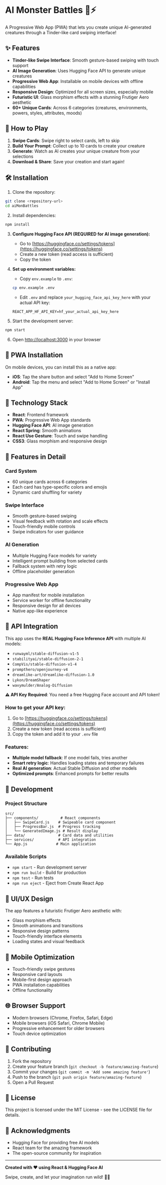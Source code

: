 # AI Monster Battles 🐲⚡

A Progressive Web App (PWA) that lets you create unique AI-generated creatures through a Tinder-like card swiping interface!

## ✨ Features

- **Tinder-like Swipe Interface**: Smooth gesture-based swiping with touch support
- **AI Image Generation**: Uses Hugging Face API to generate unique creatures
- **Progressive Web App**: Installable on mobile devices with offline capabilities
- **Responsive Design**: Optimized for all screen sizes, especially mobile
- **Futuristic UI**: Glass morphism effects with a stunning Frutiger Aero aesthetic
- **60+ Unique Cards**: Across 6 categories (creatures, environments, powers, styles, attributes, moods)

## 🚀 How to Play

1. **Swipe Cards**: Swipe right to select cards, left to skip
2. **Build Your Prompt**: Collect up to 10 cards to create your creature
3. **Generate**: Watch as AI creates your unique creature from your selections
4. **Download & Share**: Save your creation and start again!

## 🛠️ Installation

1. Clone the repository:
```bash
git clone <repository-url>
cd aiMonBattles
```

2. Install dependencies:
```bash
npm install
```

3. **Configure Hugging Face API (REQUIRED for AI image generation):**
   - Go to [https://huggingface.co/settings/tokens](https://huggingface.co/settings/tokens)
   - Create a new token (read access is sufficient)
   - Copy the token

4. **Set up environment variables:**
   - Copy `env.example` to `.env`:
   ```bash
   cp env.example .env
   ```
   - Edit `.env` and replace `your_hugging_face_api_key_here` with your actual API key:
   ```
   REACT_APP_HF_API_KEY=hf_your_actual_api_key_here
   ```

5. Start the development server:
```bash
npm start
```

6. Open [http://localhost:3000](http://localhost:3000) in your browser

## 📱 PWA Installation

On mobile devices, you can install this as a native app:
- **iOS**: Tap the share button and select "Add to Home Screen"
- **Android**: Tap the menu and select "Add to Home Screen" or "Install App"

## 🎨 Technology Stack

- **React**: Frontend framework
- **PWA**: Progressive Web App standards
- **Hugging Face API**: AI image generation
- **React Spring**: Smooth animations
- **React Use Gesture**: Touch and swipe handling
- **CSS3**: Glass morphism and responsive design

## 🌟 Features in Detail

### Card System
- 60 unique cards across 6 categories
- Each card has type-specific colors and emojis
- Dynamic card shuffling for variety

### Swipe Interface
- Smooth gesture-based swiping
- Visual feedback with rotation and scale effects
- Touch-friendly mobile controls
- Swipe indicators for user guidance

### AI Generation
- Multiple Hugging Face models for variety
- Intelligent prompt building from selected cards
- Fallback system with retry logic
- Offline placeholder generation

### Progressive Web App
- App manifest for mobile installation
- Service worker for offline functionality
- Responsive design for all devices
- Native app-like experience

## 🎯 API Integration

This app uses the **REAL Hugging Face Inference API** with multiple AI models:
- `runwayml/stable-diffusion-v1-5`
- `stabilityai/stable-diffusion-2-1`
- `CompVis/stable-diffusion-v1-4`
- `prompthero/openjourney-v4`
- `dreamlike-art/dreamlike-diffusion-1.0`
- `Lykon/DreamShaper`
- `wavymulder/Analog-Diffusion`

**⚠️ API Key Required**: You need a free Hugging Face account and API token!

### How to get your API key:
1. Go to [https://huggingface.co/settings/tokens](https://huggingface.co/settings/tokens)
2. Create a new token (read access is sufficient)
3. Copy the token and add it to your `.env` file

### Features:
- **Multiple model fallback**: If one model fails, tries another
- **Smart retry logic**: Handles loading states and temporary failures
- **Real AI generation**: Actual Stable Diffusion and other models
- **Optimized prompts**: Enhanced prompts for better results

## 🔧 Development

### Project Structure
```
src/
├── components/          # React components
│   ├── SwipeCard.js    # Swipeable card component
│   ├── ProgressBar.js  # Progress tracking
│   └── GeneratedImage.js # Result display
├── data/               # Card data and utilities
├── services/           # API integration
└── App.js             # Main application
```

### Available Scripts
- `npm start` - Run development server
- `npm run build` - Build for production
- `npm test` - Run tests
- `npm run eject` - Eject from Create React App

## 🎨 UI/UX Design

The app features a futuristic Frutiger Aero aesthetic with:
- Glass morphism effects
- Smooth animations and transitions
- Responsive design patterns
- Touch-friendly interface elements
- Loading states and visual feedback

## 📱 Mobile Optimization

- Touch-friendly swipe gestures
- Responsive card layouts
- Mobile-first design approach
- PWA installation capabilities
- Offline functionality

## 🌐 Browser Support

- Modern browsers (Chrome, Firefox, Safari, Edge)
- Mobile browsers (iOS Safari, Chrome Mobile)
- Progressive enhancement for older browsers
- Touch device optimization

## 🤝 Contributing

1. Fork the repository
2. Create your feature branch (`git checkout -b feature/amazing-feature`)
3. Commit your changes (`git commit -m 'Add some amazing feature'`)
4. Push to the branch (`git push origin feature/amazing-feature`)
5. Open a Pull Request

## 📄 License

This project is licensed under the MIT License - see the LICENSE file for details.

## 🙏 Acknowledgments

- Hugging Face for providing free AI models
- React team for the amazing framework
- The open-source community for inspiration

---

**Created with ❤️ using React & Hugging Face AI**

Swipe, create, and let your imagination run wild! 🎨✨ 